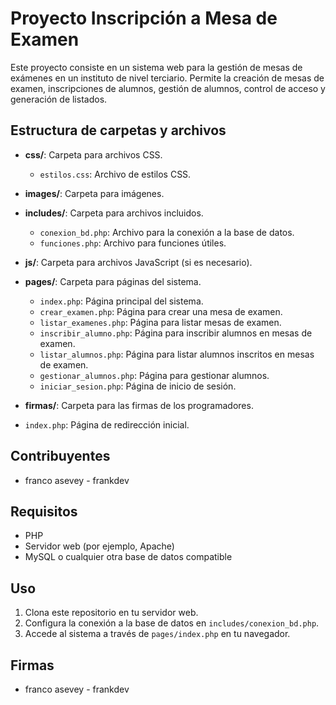 # Proyecto Inscripción a Mesa de Examen

Este proyecto consiste en un sistema web para la gestión de mesas de exámenes en un instituto de nivel terciario. Permite la creación de mesas de examen, inscripciones de alumnos, gestión de alumnos, control de acceso y generación de listados.

## Estructura de carpetas y archivos

- **css/**: Carpeta para archivos CSS.
  - `estilos.css`: Archivo de estilos CSS.
  
- **images/**: Carpeta para imágenes.

- **includes/**: Carpeta para archivos incluidos.
  - `conexion_bd.php`: Archivo para la conexión a la base de datos.
  - `funciones.php`: Archivo para funciones útiles.

- **js/**: Carpeta para archivos JavaScript (si es necesario).

- **pages/**: Carpeta para páginas del sistema.
  - `index.php`: Página principal del sistema.
  - `crear_examen.php`: Página para crear una mesa de examen.
  - `listar_examenes.php`: Página para listar mesas de examen.
  - `inscribir_alumno.php`: Página para inscribir alumnos en mesas de examen.
  - `listar_alumnos.php`: Página para listar alumnos inscritos en mesas de examen.
  - `gestionar_alumnos.php`: Página para gestionar alumnos.
  - `iniciar_sesion.php`: Página de inicio de sesión.

- **firmas/**: Carpeta para las firmas de los programadores.

- `index.php`: Página de redirección inicial.

## Contribuyentes

- franco asevey - frankdev

## Requisitos

- PHP
- Servidor web (por ejemplo, Apache)
- MySQL o cualquier otra base de datos compatible

## Uso

1. Clona este repositorio en tu servidor web.
2. Configura la conexión a la base de datos en `includes/conexion_bd.php`.
3. Accede al sistema a través de `pages/index.php` en tu navegador.

## Firmas

- franco asevey - frankdev